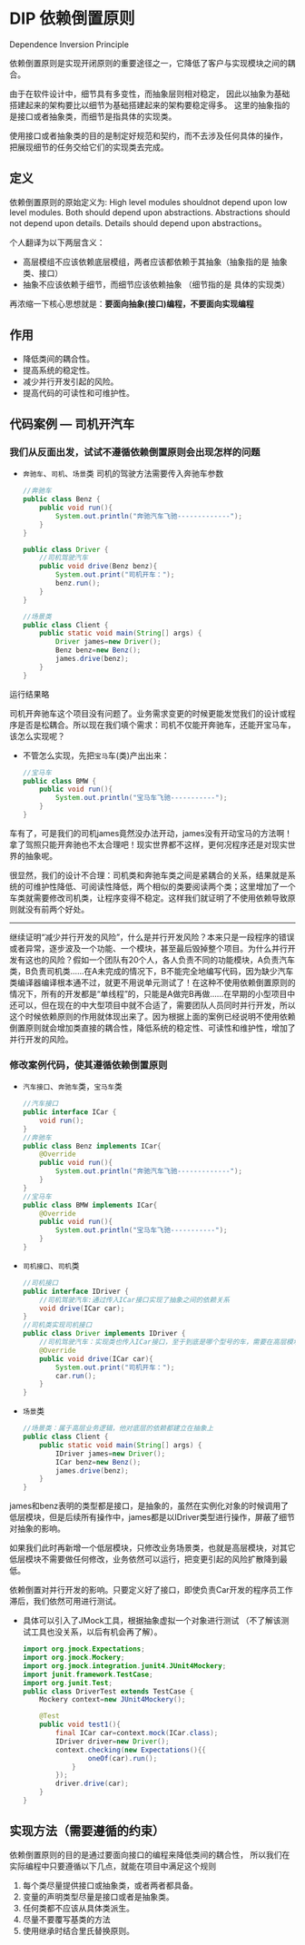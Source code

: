 # DIP 依赖倒置原则
Dependence Inversion Principle

依赖倒置原则是实现开闭原则的重要途径之一，它降低了客户与实现模块之间的耦合。

由于在软件设计中，细节具有多变性，而抽象层则相对稳定，
因此以抽象为基础搭建起来的架构要比以细节为基础搭建起来的架构要稳定得多。
这里的抽象指的是接口或者抽象类，而细节是指具体的实现类。

使用接口或者抽象类的目的是制定好规范和契约，而不去涉及任何具体的操作，
把展现细节的任务交给它们的实现类去完成。

## 定义

依赖倒置原则的原始定义为:
High level modules shouldnot depend upon low level modules.
Both should depend upon abstractions.
Abstractions should not depend upon details.
Details should depend upon abstractions。

个人翻译为以下两层含义：

- 高层模组不应该依赖底层模组，两者应该都依赖于其抽象（抽象指的是 抽象类、接口）
- 抽象不应该依赖于细节，而细节应该依赖抽象  （细节指的是 具体的实现类）

再浓缩一下核心思想就是：**要面向抽象(接口)编程，不要面向实现编程**

## 作用

- 降低类间的耦合性。
- 提高系统的稳定性。
- 减少并行开发引起的风险。
- 提高代码的可读性和可维护性。

## 代码案例 — 司机开汽车

### 我们从反面出发，试试不遵循依赖倒置原则会出现怎样的问题

- `奔驰车`、`司机`、`场景`类 司机的驾驶方法需要传入奔驰车参数

    ```java
    //奔驰车
    public class Benz {
    	public void run(){
    		System.out.println("奔驰汽车飞驰-------------");
    	}
    }
    
    public class Driver {
    	//司机驾驶汽车
    	public void drive(Benz benz){
    		System.out.print("司机开车：");
    		benz.run();
    	}
    }
    
    //场景类
    public class Client {
    	public static void main(String[] args) {
    		Driver james=new Driver();
    		Benz benz=new Benz();
    		james.drive(benz);
    	}
    }
    ```


运行结果略

司机开奔驰车这个项目没有问题了。业务需求变更的时候更能发觉我们的设计或程序是否是松耦合。所以现在我们填个需求：司机不仅能开奔驰车，还能开宝马车，该怎么实现呢？

- 不管怎么实现，先把`宝马`车(类)产出出来：

    ```java
    //宝马车
    public class BMW {
    	public void run(){
    		System.out.println("宝马车飞驰-----------");
    	}
    }
    ```


车有了，可是我们的司机james竟然没办法开动，james没有开动宝马的方法啊！拿了驾照只能开奔驰也不太合理吧！现实世界都不这样，更何况程序还是对现实世界的抽象呢。

很显然，我们的设计不合理：司机类和奔驰车类之间是紧耦合的关系，结果就是系统的可维护性降低、可阅读性降低，两个相似的类要阅读两个类；这里增加了一个车类就需要修改司机类，让程序变得不稳定。这样我们就证明了不使用依赖导致原则就没有前两个好处。

---

继续证明“减少并行开发的风险”，什么是并行开发风险？本来只是一段程序的错误或者异常，逐步波及一个功能、一个模块，甚至最后毁掉整个项目。为什么并行开发有这也的风险？假如一个团队有20个人，各人负责不同的功能模块，A负责汽车类，B负责司机类......在A未完成的情况下，B不能完全地编写代码，因为缺少汽车类编译器编译根本通不过，就更不用说单元测试了！在这种不使用依赖倒置原则的情况下，所有的开发都是“单线程”的，只能是A做完B再做......在早期的小型项目中还可以，但在现在的中大型项目中就不合适了，需要团队人员同时并行开发，所以这个时候依赖原则的作用就体现出来了。因为根据上面的案例已经说明不使用依赖倒置原则就会增加类直接的耦合性，降低系统的稳定性、可读性和维护性，增加了并行开发的风险。

### 修改案例代码，使其遵循依赖倒置原则

- `汽车接口`、`奔驰车`类，`宝马车`类

    ```java
    //汽车接口
    public interface ICar {
    	void run();
    }
    //奔驰车
    public class Benz implements ICar{
    	@Override
    	public void run(){
    		System.out.println("奔驰汽车飞驰-------------");
    	}
    }
    //宝马车
    public class BMW implements ICar{
    	@Override
    	public void run(){
    		System.out.println("宝马车飞驰-----------");
    	}
    }
    ```

- `司机接口`、`司机`类

    ```java
    //司机接口
    public interface IDriver {
    	//司机驾驶汽车:通过传入ICar接口实现了抽象之间的依赖关系
    	void drive(ICar car);
    }
    //司机类实现司机接口
    public class Driver implements IDriver {
    	//司机驾驶汽车：实现类也传入ICar接口，至于到底是哪个型号的车，需要在高层模块中声明
    	@Override
    	public void drive(ICar car){
    		System.out.print("司机开车：");
    		car.run();
    	}
    }
    ```

- `场景`类

    ```java
    //场景类：属于高层业务逻辑，他对底层的依赖都建立在抽象上
    public class Client {
    	public static void main(String[] args) {
    		IDriver james=new Driver();
    		ICar benz=new Benz();
    		james.drive(benz);
    	}
    }
    ```


james和benz表明的类型都是接口，是抽象的，虽然在实例化对象的时候调用了低层模块，但是后续所有操作中，james都是以IDriver类型进行操作，屏蔽了细节对抽象的影响。

如果我们此时再新增一个低层模块，只修改业务场景类，也就是高层模块，对其它低层模块不需要做任何修改，业务依然可以运行，把变更引起的风险扩散降到最低。

依赖倒置对并行开发的影响。只要定义好了接口，即使负责Car开发的程序员工作滞后，我们依然可用进行测试。

- 具体可以引入了JMock工具，根据抽象虚拟一个对象进行测试
  （不了解该测试工具也没关系，以后有机会再了解）。

    ```java
    import org.jmock.Expectations;
    import org.jmock.Mockery;
    import org.jmock.integration.junit4.JUnit4Mockery;
    import junit.framework.TestCase;
    import org.junit.Test;
    public class DriverTest extends TestCase {
    	Mockery context=new JUnit4Mockery();
    
    	@Test
    	public void test1(){
    		final ICar car=context.mock(ICar.class);
    		IDriver driver=new Driver();
    		context.checking(new Expectations(){{
    				oneOf(car).run();
    			}
    		});
    		driver.drive(car);
    	}
    }
    ```


## 实现方法（需要遵循的约束）

依赖倒置原则的目的是通过要面向接口的编程来降低类间的耦合性，
所以我们在实际编程中只要遵循以下几点，就能在项目中满足这个规则

1. 每个类尽量提供接口或抽象类，或者两者都具备。
2. 变量的声明类型尽量是接口或者是抽象类。
3. 任何类都不应该从具体类派生。
4. 尽量不要覆写基类的方法
5. 使用继承时结合里氏替换原则。